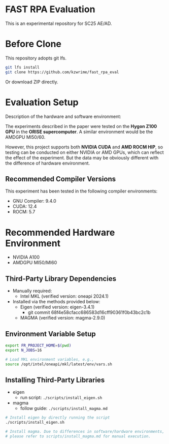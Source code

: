 # FAST RPA Evaluation

This is an experimental repository for SC25 AE/AD.

# Before Clone

This repository adopts git lfs.

```bash
git lfs install
git clone https://github.com/kzwrime/fast_rpa_eval
```

Or download ZIP directly.

# Evaluation Setup

Description of the hardware and software environment:

The experiments described in the paper were tested on the **Hygon Z100 GPU** in the **ORISE supercomputer**. A similar environment would be the AMDGPU MI50/60.

However, this project supports both **NVIDIA CUDA** and **AMD ROCM HIP**, so testing can be conducted on either NVIDIA or AMD GPUs, which can reflect the effect of the experiment. But the data may be obviously different with the difference of hardware environment.

## Recommended Compiler Versions

This experiment has been tested in the following compiler environments:

- GNU Compiler: 9.4.0
- CUDA: 12.4
- ROCM: 5.7

# Recommended Hardware Environment

- NVIDIA A100
- AMDGPU MI50/MI60

## Third-Party Library Dependencies

- Manually required:
  - Intel MKL (verified version: oneapi 2024.1)
- Installed via the methods provided below:
  - Eigen (verified version: eigen-3.4.1)
    - git commit 68f4e58cfacc686583d16cff90361f0b43bc2c1b
  - MAGMA (verified version: magma-2.9.0)

## Environment Variable Setup

```bash
export FR_PROJECT_HOME=$(pwd)
export N_JOBS=16

# Load MKL environment variables, e.g.,  
source /opt/intel/oneapi/mkl/latest/env/vars.sh
```

## Installing Third-Party Libraries

- eigen
    - run script: `./scripts/install_eigen.sh`
- magma
    - follow guide: `./scripts/install_magma.md`

```bash
# Install eigen by directly running the script  
./scripts/install_eigen.sh

# Install magma. Due to differences in software/hardware environments,  
# please refer to scripts/install_magma.md for manual execution.  
```




